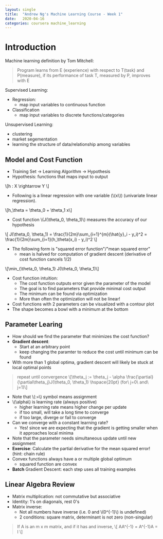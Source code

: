 ```yaml
---
layout: single
title:  "Andrew Ng's Machine Learning Course - Week 1"
date:   2020-04-16
categories: coursera machine_learning
---
```


# Introduction

Machine learning definition by Tom Mitchell:

> Program learns from E (experience) with respect to T(task) and P(measure), if its performance of task T, measured by P, improves with E

Supervised Learning:
- Regression:
  - map input variables to continuous function
- Classification
  - map input variables to discrete functions/categories

Unsupervised Learning:
- clustering
- market segementation
- learning the structure of data/relationship among variables

## Model and Cost Function

- Training Set -> Learning Algorithm -> Hypothesis
- Hypothesis: functions that maps input to output

\\[h : X \rightarrow Y \\]

- Following is a linear regression with one variable (\\(x\\)) (univariate linear regression).

\\[h_\theta = \theta_0 + \theta_1 x\\]

- Cost function \\(J(\theta_0, \theta_1)\\) measures the accuracy of our hypothesis

<p>\[ J(\theta_0, \theta_1) = \frac{1}{2m}\sum_{i=1}^{m}(\hat{y}_i - y_i)^2 = \frac{1}{2m}\sum_{i=1}(h_\theta(x_i) - y_i)^2 \]</p>

- The following form is "squared error function"/"mean squared error"
  - mean is halved for computation of gradient descent (derivative of cost function cancels 1/2)

\\[\min_{\theta_0, \theta_1} J(\theta_0, \theta_1)\\]

- Cost function intuition:
  - The cost function outputs error given the parameter of the model
  - The goal is to find parameters that provide minimal cost output
  - The minimum can be found via optimization
  - More than often the optimization will not be linear!
- Cost functions with 2 parameters can be visualized with a contour plot
- The shape becomes a bowl with a minimum at the bottom

## Parameter Learing
- How should we find the parameter that minimizes the cost function?
- **Gradient descent**:
  - Start at an arbitrary point
  - keep changing the paramter to reduce the cost until minimum can be found
- With more than 1 global optima, gradient descent will likely be stuck at local optimal points

> repeat until convergence
\\[\theta_j := \theta_j - \alpha \frac{\partial}{\partial\theta_j}J(\theta_0, \theta_1) \hspace{20pt} (for\ j=0\ and\ j=1)\\]

- Note that \\(:=\\) symbol means assignment
- \\(\alpha\\) is learning rate (always positive)
  - higher learning rate means higher change per update
  - if too small, will take a long time to converge
  - if too large, diverge or fail to converge
- Can we converge with a constant learning rate?
  - Yes! since we are expecting that the gradient is getting smaller when it approaches local minima
- Note that the parameter needs simultaneous update until new assignment
- **Exercise**: Calculate the partial derivative for the mean squared error! (hint: chain rule)
- Convex functions always have a or multiple global optimum
  - squared function are convex
- **Batch** Gradient Descent: each step uses all training examples

## Linear Algebra Review
- Matrix multiplication: not commutative but associative
- Identity: 1's on diagonals, rest 0's
- Matrix inverse:
  - Not all numbers have inverse (i.e. 0 and \\(0^{-1}\\) is undefined)
  - 2 conditions: square matrix, determinant is not zero (non-singular)

> If A is an m x m matrix, and if it has and inverse,
\\[ AA^{-1} = A^{-1}A = I \\]
